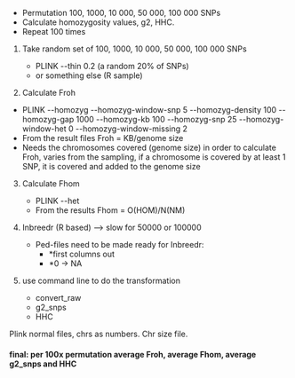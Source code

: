 - Permutation 100, 1000, 10 000, 50 000, 100 000 SNPs
- Calculate homozygosity values, g2, HHC.
- Repeat 100 times

1. Take random set of 100, 1000, 10 000, 50 000, 100 000 SNPs
    * PLINK --thin 0.2 (a random 20% of SNPs)
    * or something else (R sample)

2. Calculate Froh
  * PLINK    --homozyg --homozyg-window-snp 5 --homozyg-density 100 --homozyg-gap 1000 --homozyg-kb 100 --homozyg-snp 25 --homozyg-window-het 0 --homozyg-window-missing 2
  * From the result files Froh = KB/genome size
  * Needs the chromosomes covered (genome size) in order to calculate Froh, varies from the sampling, if a chromosome is covered by at least 1 SNP, it is covered and added to the genome size

3. Calculate Fhom
    * PLINK --het
    * From the results Fhom = O(HOM)/N(NM)

4. Inbreedr (R based) —> slow for 50000 or 100000
    * Ped-files need to be made ready for Inbreedr:
        * *first columns out
        * *0 -> NA

5. use command line to do the transformation
    * convert_raw
    * g2_snps
    * HHC
 
Plink normal files, chrs as numbers. Chr size file.

#### final: per 100x permutation average Froh, average Fhom, average g2_snps and HHC
